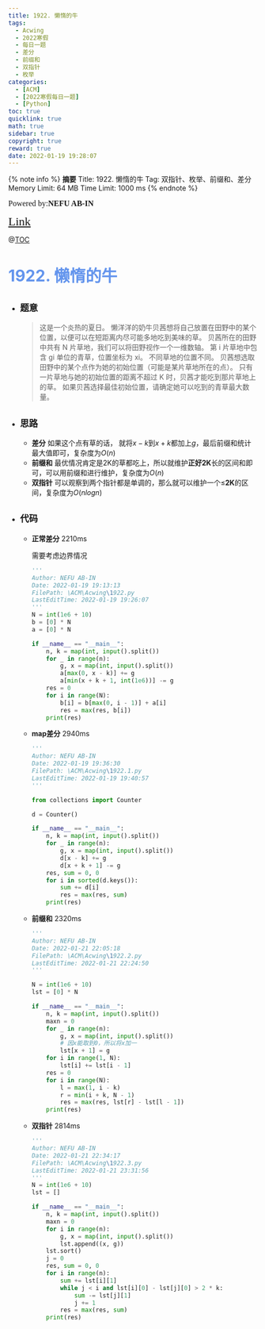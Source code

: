 ```yaml
---
title: 1922. 懒惰的牛
tags:
  - Acwing
  - 2022寒假
  - 每日一题
  - 差分
  - 前缀和
  - 双指针
  - 枚举
categories:
  - [ACM]
  - [2022寒假每日一题]
  - [Python]
toc: true
quicklink: true
math: true
sidebar: true
copyright: true
reward: true
date: 2022-01-19 19:28:07
---
```



{% note info %}
**摘要**
Title: 1922. 懒惰的牛
Tag: 双指针、枚举、前缀和、差分
Memory Limit: 64 MB
Time Limit: 1000 ms
{% endnote %}
<!-- more -->

<font size=3 face=楷体>Powered by:**NEFU AB-IN**</font>

<font color=#FFA500 size=5 face=楷体>[Link](https://www.acwing.com/problem/content/description/1924/)</font>

@[TOC](文章目录)

# <font color=#6495ED size=6>1922. 懒惰的牛</font>

* ## <font size=4 face=粗体>题意</font>

  >这是一个炎热的夏日。
  >懒洋洋的奶牛贝茜想将自己放置在田野中的某个位置，以便可以在短距离内尽可能多地吃到美味的草。
  >贝茜所在的田野中共有 N 片草地，我们可以将田野视作一个一维数轴。
  >第 i 片草地中包含 gi 单位的青草，位置坐标为 xi。
  >不同草地的位置不同。
  >贝茜想选取田野中的某个点作为她的初始位置（可能是某片草地所在的点）。
  >只有一片草地与她的初始位置的距离不超过 K 时，贝茜才能吃到那片草地上的草。
  >如果贝茜选择最佳初始位置，请确定她可以吃到的青草最大数量。

* ## <font size=4 face=粗体>思路</font>

  * **差分**
    如果这个点有草的话， 就将$x-k$到$x+k$都加上$g$，最后前缀和统计最大值即可，复杂度为$O(n)$
  * **前缀和**
    最优情况肯定是2K的草都吃上，所以就维护**正好2K**长的区间和即可，可以用前缀和进行维护，复杂度为$O(n)$
  * **双指针**
    可以观察到两个指针都是单调的，那么就可以维护一个$\le$**2K**的区间，复杂度为$O(nlogn)$


* ## <font size=4 face=粗体>代码</font>

  * **正常差分** 2210ms
  
    需要考虑边界情况
    ```python
    '''
    Author: NEFU AB-IN
    Date: 2022-01-19 19:13:13
    FilePath: \ACM\Acwing\1922.py
    LastEditTime: 2022-01-19 19:26:07
    '''
    N = int(1e6 + 10)
    b = [0] * N
    a = [0] * N

    if __name__ == "__main__":
        n, k = map(int, input().split())
        for _ in range(n):
            g, x = map(int, input().split())
            a[max(0, x - k)] += g
            a[min(x + k + 1, int(1e6))] -= g
        res = 0
        for i in range(N):
            b[i] = b[max(0, i - 1)] + a[i]
            res = max(res, b[i])
        print(res)

    ```

  * **map差分** 2940ms

    ```python
    '''
    Author: NEFU AB-IN
    Date: 2022-01-19 19:36:30
    FilePath: \ACM\Acwing\1922.1.py
    LastEditTime: 2022-01-19 19:40:57
    '''

    from collections import Counter

    d = Counter()

    if __name__ == "__main__":
        n, k = map(int, input().split())
        for _ in range(n):
            g, x = map(int, input().split())
            d[x - k] += g
            d[x + k + 1] -= g
        res, sum = 0, 0
        for i in sorted(d.keys()):
            sum += d[i]
            res = max(res, sum)
        print(res)
    ```
  * **前缀和** 2320ms
  
    ```python
    '''
    Author: NEFU AB-IN
    Date: 2022-01-21 22:05:18
    FilePath: \ACM\Acwing\1922.2.py
    LastEditTime: 2022-01-21 22:24:50
    '''

    N = int(1e6 + 10)
    lst = [0] * N

    if __name__ == "__main__":
        n, k = map(int, input().split())
        maxn = 0
        for _ in range(n):
            g, x = map(int, input().split())
            # 因x能取到0，所以将x加一
            lst[x + 1] = g
        for i in range(1, N):
            lst[i] += lst[i - 1]
        res = 0
        for i in range(N):
            l = max(1, i - k)
            r = min(i + k, N - 1)
            res = max(res, lst[r] - lst[l - 1])
        print(res)

    ```
  * **双指针** 2814ms
  
    ```python
    '''
    Author: NEFU AB-IN
    Date: 2022-01-21 22:34:17
    FilePath: \ACM\Acwing\1922.3.py
    LastEditTime: 2022-01-21 23:31:56
    '''
    N = int(1e6 + 10)
    lst = []

    if __name__ == "__main__":
        n, k = map(int, input().split())
        maxn = 0
        for i in range(n):
            g, x = map(int, input().split())
            lst.append((x, g))
        lst.sort()
        j = 0
        res, sum = 0, 0
        for i in range(n):
            sum += lst[i][1]
            while j < i and lst[i][0] - lst[j][0] > 2 * k:
                sum -= lst[j][1]
                j += 1
            res = max(res, sum)
        print(res)
    ```